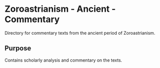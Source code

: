 # Zoroastrianism - Ancient - Commentary

Directory for commentary texts from the ancient period of Zoroastrianism.

## Purpose
Contains scholarly analysis and commentary on the texts.
